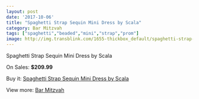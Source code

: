 ```yaml
---
layout: post
date: '2017-10-06'
title: "Spaghetti Strap Sequin Mini Dress by Scala"
category: Bar Mitzvah
tags: ["spaghetti","beaded","mini","strap","prom"]
image: http://img.transblink.com/1655-thickbox_default/spaghetti-strap-sequin-mini-dress-by-scala.jpg
---
```

Spaghetti Strap Sequin Mini Dress by Scala

On Sales: **$209.99**
<a href="https://www.transblink.com/en/bar-mitzvah/526-spaghetti-strap-sequin-mini-dress-by-scala.html"><amp-img layout="responsive" width="600" height="600" src="//img.transblink.com/1655-thickbox_default/spaghetti-strap-sequin-mini-dress-by-scala.jpg" alt="Spaghetti Strap Sequin Mini Dress by Scala 0" /></a>
<a href="https://www.transblink.com/en/bar-mitzvah/526-spaghetti-strap-sequin-mini-dress-by-scala.html"><amp-img layout="responsive" width="600" height="600" src="//img.transblink.com/1656-thickbox_default/spaghetti-strap-sequin-mini-dress-by-scala.jpg" alt="Spaghetti Strap Sequin Mini Dress by Scala 1" /></a>

Buy it: [Spaghetti Strap Sequin Mini Dress by Scala](https://www.transblink.com/en/bar-mitzvah/526-spaghetti-strap-sequin-mini-dress-by-scala.html "Spaghetti Strap Sequin Mini Dress by Scala")

View more: [Bar Mitzvah](https://www.transblink.com/en/2-bar-mitzvah "Bar Mitzvah")